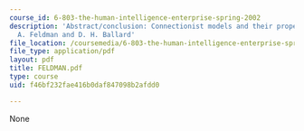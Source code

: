 ```yaml
---
course_id: 6-803-the-human-intelligence-enterprise-spring-2002
description: 'Abstract/conclusion: Connectionist models and their properties, by J.
  A. Feldman and D. H. Ballard'
file_location: /coursemedia/6-803-the-human-intelligence-enterprise-spring-2002/f46bf232fae416b0daf847098b2afdd0_FELDMAN.pdf
file_type: application/pdf
layout: pdf
title: FELDMAN.pdf
type: course
uid: f46bf232fae416b0daf847098b2afdd0

---
```

None